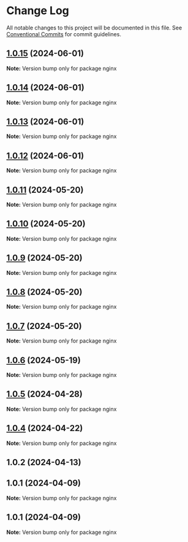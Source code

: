 # Change Log

All notable changes to this project will be documented in this file.
See [Conventional Commits](https://conventionalcommits.org) for commit guidelines.

## [1.0.15](https://github.com/Kallenju/notes/compare/nginx@1.0.14...nginx@1.0.15) (2024-06-01)

**Note:** Version bump only for package nginx





## [1.0.14](https://github.com/Kallenju/notes/compare/nginx@1.0.13...nginx@1.0.14) (2024-06-01)

**Note:** Version bump only for package nginx





## [1.0.13](https://github.com/Kallenju/notes/compare/nginx@1.0.12...nginx@1.0.13) (2024-06-01)

**Note:** Version bump only for package nginx





## [1.0.12](https://github.com/Kallenju/notes/compare/nginx@1.0.9...nginx@1.0.12) (2024-06-01)

**Note:** Version bump only for package nginx





## [1.0.11](https://github.com/Kallenju/notes/compare/nginx@1.0.9...nginx@1.0.11) (2024-05-20)

**Note:** Version bump only for package nginx





## [1.0.10](https://github.com/Kallenju/notes/compare/nginx@1.0.9...nginx@1.0.10) (2024-05-20)

**Note:** Version bump only for package nginx





## [1.0.9](https://github.com/Kallenju/notes/compare/nginx@1.0.8...nginx@1.0.9) (2024-05-20)

**Note:** Version bump only for package nginx





## [1.0.8](https://github.com/Kallenju/notes/compare/nginx@1.0.7...nginx@1.0.8) (2024-05-20)

**Note:** Version bump only for package nginx





## [1.0.7](https://github.com/Kallenju/notes/compare/nginx@1.0.6...nginx@1.0.7) (2024-05-20)

**Note:** Version bump only for package nginx





## [1.0.6](https://github.com/Kallenju/notes/compare/nginx@1.0.5...nginx@1.0.6) (2024-05-19)

**Note:** Version bump only for package nginx





## [1.0.5](https://github.com/Kallenju/notes/compare/nginx@1.0.4...nginx@1.0.5) (2024-04-28)

**Note:** Version bump only for package nginx





## [1.0.4](https://github.com/Kallenju/notes/compare/nginx@1.0.2...nginx@1.0.4) (2024-04-22)

**Note:** Version bump only for package nginx





## 1.0.2 (2024-04-13)



## 1.0.1 (2024-04-09)

**Note:** Version bump only for package nginx





## 1.0.1 (2024-04-09)

**Note:** Version bump only for package nginx
